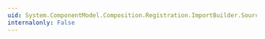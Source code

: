 ```yaml
---
uid: System.ComponentModel.Composition.Registration.ImportBuilder.Source(System.ComponentModel.Composition.ImportSource)
internalonly: False
---
```

